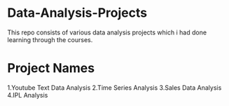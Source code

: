 # Data-Analysis-Projects
This repo consists of various data analysis projects which i had done learning through the courses.

# Project Names
1.Youtube Text Data Analysis
2.Time Series Analysis
3.Sales Data Analysis
4.IPL Analysis
